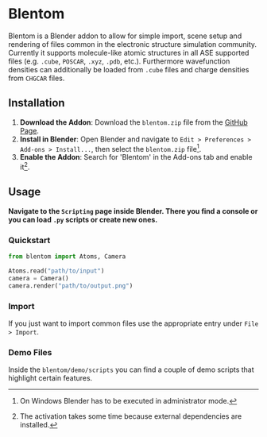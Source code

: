 # Blentom

Blentom is a Blender addon to allow for simple import, scene setup and rendering of files common in the electronic structure simulation community. Currently it supports molecule-like atomic structures in all ASE supported files (e.g. `.cube`, `POSCAR`, `.xyz`, `.pdb`, etc.). Furthermore wavefunction densities can additionally be loaded from `.cube` files and charge densities from `CHGCAR` files.

## Installation

1. **Download the Addon**: Download the `blentom.zip` file from the [GitHub Page](https://github.com/brands-d/blentom/tree/v1.0.0b).
2. **Install in Blender**: Open Blender and navigate to `Edit > Preferences > Add-ons > Install...`, then select the `blentom.zip` file[^1].
3. **Enable the Addon**: Search for 'Blentom' in the Add-ons tab and enable it[^2].


[^1]: On Windows Blender has to be executed in administrator mode.
[^2]: The activation takes some time because external dependencies are installed.

## Usage

**Navigate to the `Scripting` page inside Blender. There you find a console or you can load `.py` scripts or create new ones.**

### Quickstart

```python
from blentom import Atoms, Camera

Atoms.read("path/to/input")
camera = Camera()
camera.render("path/to/output.png")
```

### Import

If you just want to import common files use the appropriate entry under `File > Import`.

### Demo Files
Inside the `blentom/demo/scripts` you can find a couple of demo scripts that highlight certain features.
